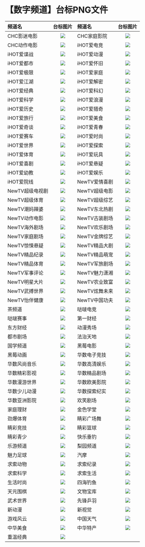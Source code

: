 # 【数字频道】台标PNG文件
|频道名|台标图片|频道名|台标图片|
|:---|:---:|:---|:---:|
|CHC影迷电影|<img src="https://raw.githubusercontent.com/samkolau/TVLOGO/main/logo/DIG/CHC影迷电影.png">|CHC家庭影院|<img src="https://raw.githubusercontent.com/samkolau/TVLOGO/main/logo/DIG/CHC家庭影院.png">|
|CHC动作电影|<img src="https://raw.githubusercontent.com/samkolau/TVLOGO/main/logo/DIG/CHC动作电影.png">|iHOT爱电竞|<img src="https://raw.githubusercontent.com/samkolau/TVLOGO/main/logo/DIG/iHOT爱电竞.png">|
|iHOT爱谍战|<img src="https://raw.githubusercontent.com/samkolau/TVLOGO/main/logo/DIG/iHOT爱谍战.png">|iHOT爱动漫|<img src="https://raw.githubusercontent.com/samkolau/TVLOGO/main/logo/DIG/iHOT爱动漫.png">|
|iHOT爱都市|<img src="https://raw.githubusercontent.com/samkolau/TVLOGO/main/logo/DIG/iHOT爱都市.png">|iHOT爱怀旧|<img src="https://raw.githubusercontent.com/samkolau/TVLOGO/main/logo/DIG/iHOT爱怀旧.png">|
|iHOT爱极限|<img src="https://raw.githubusercontent.com/samkolau/TVLOGO/main/logo/DIG/iHOT爱极限.png">|iHOT爱家庭|<img src="https://raw.githubusercontent.com/samkolau/TVLOGO/main/logo/DIG/iHOT爱家庭.png">|
|iHOT爱江湖|<img src="https://raw.githubusercontent.com/samkolau/TVLOGO/main/logo/DIG/iHOT爱江湖.png">|iHOT爱解密|<img src="https://raw.githubusercontent.com/samkolau/TVLOGO/main/logo/DIG/iHOT爱解密.png">|
|iHOT爱经典|<img src="https://raw.githubusercontent.com/samkolau/TVLOGO/main/logo/DIG/iHOT爱经典.png">|iHOT爱科幻|<img src="https://raw.githubusercontent.com/samkolau/TVLOGO/main/logo/DIG/iHOT爱科幻.png">|
|iHOT爱科学|<img src="https://raw.githubusercontent.com/samkolau/TVLOGO/main/logo/DIG/iHOT爱科学.png">|iHOT爱浪漫|<img src="https://raw.githubusercontent.com/samkolau/TVLOGO/main/logo/DIG/iHOT爱浪漫.png">|
|iHOT爱历史|<img src="https://raw.githubusercontent.com/samkolau/TVLOGO/main/logo/DIG/iHOT爱历史.png">|iHOT爱猎奇|<img src="https://raw.githubusercontent.com/samkolau/TVLOGO/main/logo/DIG/iHOT爱猎奇.png">|
|iHOT爱旅行|<img src="https://raw.githubusercontent.com/samkolau/TVLOGO/main/logo/DIG/iHOT爱旅行.png">|iHOT爱美食|<img src="https://raw.githubusercontent.com/samkolau/TVLOGO/main/logo/DIG/iHOT爱美食.png">|
|iHOT爱奇谈|<img src="https://raw.githubusercontent.com/samkolau/TVLOGO/main/logo/DIG/iHOT爱奇谈.png">|iHOT爱青春|<img src="https://raw.githubusercontent.com/samkolau/TVLOGO/main/logo/DIG/iHOT爱青春.png">|
|iHOT爱赛车|<img src="https://raw.githubusercontent.com/samkolau/TVLOGO/main/logo/DIG/iHOT爱赛车.png">|iHOT爱时尚|<img src="https://raw.githubusercontent.com/samkolau/TVLOGO/main/logo/DIG/iHOT爱时尚.png">|
|iHOT爱世界|<img src="https://raw.githubusercontent.com/samkolau/TVLOGO/main/logo/DIG/iHOT爱世界.png">|iHOT爱探索|<img src="https://raw.githubusercontent.com/samkolau/TVLOGO/main/logo/DIG/iHOT爱探索.png">|
|iHOT爱体育|<img src="https://raw.githubusercontent.com/samkolau/TVLOGO/main/logo/DIG/iHOT爱体育.png">|iHOT爱玩具|<img src="https://raw.githubusercontent.com/samkolau/TVLOGO/main/logo/DIG/iHOT爱玩具.png">|
|iHOT爱喜剧|<img src="https://raw.githubusercontent.com/samkolau/TVLOGO/main/logo/DIG/iHOT爱喜剧.png">|iHOT爱悬疑|<img src="https://raw.githubusercontent.com/samkolau/TVLOGO/main/logo/DIG/iHOT爱悬疑.png">|
|iHOT爱幼教|<img src="https://raw.githubusercontent.com/samkolau/TVLOGO/main/logo/DIG/iHOT爱幼教.png">|iHOT爱娱乐|<img src="https://raw.githubusercontent.com/samkolau/TVLOGO/main/logo/DIG/iHOT爱娱乐.png">|
|iHOT爱院线|<img src="https://raw.githubusercontent.com/samkolau/TVLOGO/main/logo/DIG/iHOT爱院线.png">|NewTV爱情喜剧|<img src="https://raw.githubusercontent.com/samkolau/TVLOGO/main/logo/DIG/NewTV爱情喜剧.png">|
|NewTV超级电视剧|<img src="https://raw.githubusercontent.com/samkolau/TVLOGO/main/logo/DIG/NewTV超级电视剧.png">|NewTV超级电影|<img src="https://raw.githubusercontent.com/samkolau/TVLOGO/main/logo/DIG/NewTV超级电影.png">|
|NewTV超级体育|<img src="https://raw.githubusercontent.com/samkolau/TVLOGO/main/logo/DIG/NewTV超级体育.png">|NewTV超级综艺|<img src="https://raw.githubusercontent.com/samkolau/TVLOGO/main/logo/DIG/NewTV超级综艺.png">|
|NewTV潮妈辣婆|<img src="https://raw.githubusercontent.com/samkolau/TVLOGO/main/logo/DIG/NewTV潮妈辣婆.png">|NewTV东北热剧|<img src="https://raw.githubusercontent.com/samkolau/TVLOGO/main/logo/DIG/NewTV东北热剧.png">|
|NewTV动作电影|<img src="https://raw.githubusercontent.com/samkolau/TVLOGO/main/logo/DIG/NewTV动作电影.png">|NewTV古装剧场|<img src="https://raw.githubusercontent.com/samkolau/TVLOGO/main/logo/DIG/NewTV古装剧场.png">|
|NewTV海外剧场|<img src="https://raw.githubusercontent.com/samkolau/TVLOGO/main/logo/DIG/NewTV海外剧场.png">|NewTV欢乐剧场|<img src="https://raw.githubusercontent.com/samkolau/TVLOGO/main/logo/DIG/NewTV欢乐剧场.png">|
|NewTV家庭剧场|<img src="https://raw.githubusercontent.com/samkolau/TVLOGO/main/logo/DIG/NewTV家庭剧场.png">|NewTV金牌综艺|<img src="https://raw.githubusercontent.com/samkolau/TVLOGO/main/logo/DIG/NewTV金牌综艺.png">|
|NewTV惊悚悬疑|<img src="https://raw.githubusercontent.com/samkolau/TVLOGO/main/logo/DIG/NewTV惊悚悬疑.png">|NewTV精品大剧|<img src="https://raw.githubusercontent.com/samkolau/TVLOGO/main/logo/DIG/NewTV精品大剧.png">|
|NewTV精品纪录|<img src="https://raw.githubusercontent.com/samkolau/TVLOGO/main/logo/DIG/NewTV精品纪录.png">|NewTV精品萌宠|<img src="https://raw.githubusercontent.com/samkolau/TVLOGO/main/logo/DIG/NewTV精品萌宠.png">|
|NewTV精品体育|<img src="https://raw.githubusercontent.com/samkolau/TVLOGO/main/logo/DIG/NewTV精品体育.png">|NewTV军旅剧场|<img src="https://raw.githubusercontent.com/samkolau/TVLOGO/main/logo/DIG/NewTV军旅剧场.png">|
|NewTV军事评论|<img src="https://raw.githubusercontent.com/samkolau/TVLOGO/main/logo/DIG/NewTV军事评论.png">|NewTV魅力潇湘|<img src="https://raw.githubusercontent.com/samkolau/TVLOGO/main/logo/DIG/NewTV魅力潇湘.png">|
|NewTV明星大片|<img src="https://raw.githubusercontent.com/samkolau/TVLOGO/main/logo/DIG/NewTV明星大片.png">|NewTV农业致富|<img src="https://raw.githubusercontent.com/samkolau/TVLOGO/main/logo/DIG/NewTV农业致富.png">|
|NewTV武搏世界|<img src="https://raw.githubusercontent.com/samkolau/TVLOGO/main/logo/DIG/NewTV武搏世界.png">|NewTV炫舞未来|<img src="https://raw.githubusercontent.com/samkolau/TVLOGO/main/logo/DIG/NewTV炫舞未来.png">|
|NewTV怡伴健康|<img src="https://raw.githubusercontent.com/samkolau/TVLOGO/main/logo/DIG/NewTV怡伴健康.png">|NewTV中国功夫|<img src="https://raw.githubusercontent.com/samkolau/TVLOGO/main/logo/DIG/NewTV中国功夫.png">|
|茶频道|<img src="https://raw.githubusercontent.com/samkolau/TVLOGO/main/logo/DIG/茶频道.png">|哒啵电竞|<img src="https://raw.githubusercontent.com/samkolau/TVLOGO/main/logo/DIG/哒啵电竞.png">|
|哒啵赛事|<img src="https://raw.githubusercontent.com/samkolau/TVLOGO/main/logo/DIG/哒啵赛事.png">|第一财经|<img src="https://raw.githubusercontent.com/samkolau/TVLOGO/main/logo/DIG/第一财经.png">|
|东方财经|<img src="https://raw.githubusercontent.com/samkolau/TVLOGO/main/logo/DIG/东方财经.png">|动漫秀场|<img src="https://raw.githubusercontent.com/samkolau/TVLOGO/main/logo/DIG/动漫秀场.png">|
|都市剧场|<img src="https://raw.githubusercontent.com/samkolau/TVLOGO/main/logo/DIG/都市剧场.png">|法治天地|<img src="https://raw.githubusercontent.com/samkolau/TVLOGO/main/logo/DIG/法治天地.png">|
|国学频道|<img src="https://raw.githubusercontent.com/samkolau/TVLOGO/main/logo/DIG/国学频道.png">|黑莓电影|<img src="https://raw.githubusercontent.com/samkolau/TVLOGO/main/logo/DIG/黑莓电影.png">|
|黑莓动画|<img src="https://raw.githubusercontent.com/samkolau/TVLOGO/main/logo/DIG/黑莓动画.png">|华数电子竞技|<img src="https://raw.githubusercontent.com/samkolau/TVLOGO/main/logo/DIG/华数电子竞技.png">|
|华数风尚音乐|<img src="https://raw.githubusercontent.com/samkolau/TVLOGO/main/logo/DIG/华数风尚音乐.png">|华数高清娱乐|<img src="https://raw.githubusercontent.com/samkolau/TVLOGO/main/logo/DIG/华数高清娱乐.png">|
|华数精彩影视|<img src="https://raw.githubusercontent.com/samkolau/TVLOGO/main/logo/DIG/华数精彩影视.png">|华数精品剧场|<img src="https://raw.githubusercontent.com/samkolau/TVLOGO/main/logo/DIG/华数精品剧场.png">|
|华数漫游世界|<img src="https://raw.githubusercontent.com/samkolau/TVLOGO/main/logo/DIG/华数漫游世界.png">|华数欧美影院|<img src="https://raw.githubusercontent.com/samkolau/TVLOGO/main/logo/DIG/华数欧美影院.png">|
|华数少儿动漫|<img src="https://raw.githubusercontent.com/samkolau/TVLOGO/main/logo/DIG/华数少儿动漫.png">|华数探索纪实|<img src="https://raw.githubusercontent.com/samkolau/TVLOGO/main/logo/DIG/华数探索纪实.png">|
|华数亚洲影院|<img src="https://raw.githubusercontent.com/samkolau/TVLOGO/main/logo/DIG/华数亚洲影院.png">|欢笑剧场|<img src="https://raw.githubusercontent.com/samkolau/TVLOGO/main/logo/DIG/欢笑剧场.png">|
|家庭理财|<img src="https://raw.githubusercontent.com/samkolau/TVLOGO/main/logo/DIG/家庭理财.png">|金色学堂|<img src="https://raw.githubusercontent.com/samkolau/TVLOGO/main/logo/DIG/金色学堂.png">|
|劲爆体育|<img src="https://raw.githubusercontent.com/samkolau/TVLOGO/main/logo/DIG/劲爆体育.png">|睛彩广场舞|<img src="https://raw.githubusercontent.com/samkolau/TVLOGO/main/logo/DIG/睛彩广场舞.png">|
|睛彩竞技|<img src="https://raw.githubusercontent.com/samkolau/TVLOGO/main/logo/DIG/睛彩竞技.png">|睛彩篮球|<img src="https://raw.githubusercontent.com/samkolau/TVLOGO/main/logo/DIG/睛彩篮球.png">|
|睛彩青少|<img src="https://raw.githubusercontent.com/samkolau/TVLOGO/main/logo/DIG/睛彩青少.png">|快乐垂钓|<img src="https://raw.githubusercontent.com/samkolau/TVLOGO/main/logo/DIG/快乐垂钓.png">|
|乐游频道|<img src="https://raw.githubusercontent.com/samkolau/TVLOGO/main/logo/DIG/乐游频道.png">|梨园频道|<img src="https://raw.githubusercontent.com/samkolau/TVLOGO/main/logo/DIG/梨园频道.png">|
|魅力足球|<img src="https://raw.githubusercontent.com/samkolau/TVLOGO/main/logo/DIG/魅力足球.png">|汽摩|<img src="https://raw.githubusercontent.com/samkolau/TVLOGO/main/logo/DIG/汽摩.png">|
|求索动物|<img src="https://raw.githubusercontent.com/samkolau/TVLOGO/main/logo/DIG/求索动物.png">|求索纪录|<img src="https://raw.githubusercontent.com/samkolau/TVLOGO/main/logo/DIG/求索纪录.png">|
|求索科学|<img src="https://raw.githubusercontent.com/samkolau/TVLOGO/main/logo/DIG/求索科学.png">|求索生活|<img src="https://raw.githubusercontent.com/samkolau/TVLOGO/main/logo/DIG/求索生活.png">|
|生活时尚|<img src="https://raw.githubusercontent.com/samkolau/TVLOGO/main/logo/DIG/生活时尚.png">|四海钓鱼|<img src="https://raw.githubusercontent.com/samkolau/TVLOGO/main/logo/DIG/四海钓鱼.png">|
|天元围棋|<img src="https://raw.githubusercontent.com/samkolau/TVLOGO/main/logo/DIG/天元围棋.png">|文物宝库|<img src="https://raw.githubusercontent.com/samkolau/TVLOGO/main/logo/DIG/文物宝库.png">|
|武术世界|<img src="https://raw.githubusercontent.com/samkolau/TVLOGO/main/logo/DIG/武术世界.png">|先锋乒羽|<img src="https://raw.githubusercontent.com/samkolau/TVLOGO/main/logo/DIG/先锋乒羽.png">|
|新动漫|<img src="https://raw.githubusercontent.com/samkolau/TVLOGO/main/logo/DIG/新动漫.png">|新视觉|<img src="https://raw.githubusercontent.com/samkolau/TVLOGO/main/logo/DIG/新视觉.png">|
|游戏风云|<img src="https://raw.githubusercontent.com/samkolau/TVLOGO/main/logo/DIG/游戏风云.png">|中国天气|<img src="https://raw.githubusercontent.com/samkolau/TVLOGO/main/logo/DIG/中国天气.png">|
|中华美食|<img src="https://raw.githubusercontent.com/samkolau/TVLOGO/main/logo/DIG/中华美食.png">|中华特产|<img src="https://raw.githubusercontent.com/samkolau/TVLOGO/main/logo/DIG/中华特产.png">|
|重温经典|<img src="https://raw.githubusercontent.com/samkolau/TVLOGO/main/logo/DIG/重温经典.png">|
